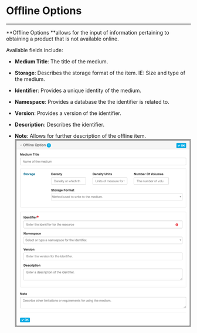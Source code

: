 # Offline Options

---

**Offline Options **allows for the input of information pertaining to obtaining a product that is not available online.

Available fields include:

* **Medium Title**: The title of the medium.

* **Storage**: Describes the storage format of the item. IE: Size and type of the medium.

* **Identifier**: Provides a unique identity of the medium.

* **Namespace**: Provides a database the the identifier is related to.

* **Version**: Provides a version of the identifier.

* **Description**: Describes the identifier.

* **Note**: Allows for further description of the offline item.  
  ![](/assets/offline_options.png)



